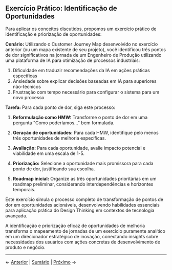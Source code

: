## Exercício Prático: Identificação de Oportunidades

Para aplicar os conceitos discutidos, propomos um exercício prático de identificação e priorização de oportunidades:

**Cenário:** Utilizando o Customer Journey Map desenvolvido no exercício anterior (ou um mapa existente de seu projeto), você identificou três pontos de dor significativos na jornada de um Engenheiro de Produção utilizando uma plataforma de IA para otimização de processos industriais:

1. Dificuldade em traduzir recomendações da IA em ações práticas específicas
2. Ansiedade sobre explicar decisões baseadas em IA para superiores não-técnicos
3. Frustração com tempo necessário para configurar o sistema para um novo processo

**Tarefa:** Para cada ponto de dor, siga este processo:

1. **Reformulação como HMW:** Transforme o ponto de dor em uma pergunta "Como poderíamos..." bem formulada.

2. **Geração de oportunidades:** Para cada HMW, identifique pelo menos três oportunidades de melhoria específicas.

3. **Avaliação:** Para cada oportunidade, avalie impacto potencial e viabilidade em uma escala de 1-5.

4. **Priorização:** Selecione a oportunidade mais promissora para cada ponto de dor, justificando sua escolha.

5. **Roadmap inicial:** Organize as três oportunidades prioritárias em um roadmap preliminar, considerando interdependências e horizontes temporais.

Este exercício simula o processo completo de transformação de pontos de dor em oportunidades acionáveis, desenvolvendo habilidades essenciais para aplicação prática do Design Thinking em contextos de tecnologia avançada.

A identificação e priorização eficaz de oportunidades de melhoria transforma o mapeamento de jornadas de um exercício puramente analítico em um direcionador estratégico de inovação, conectando insights sobre necessidades dos usuários com ações concretas de desenvolvimento de produto e negócio.

---

← [Anterior](./1.4.1_customer_journey_map_parte4.md) | [Sumário](../../sumario.md) | [Próximo](./1.4.2_pontos_dor_oportunidades_parte1.md) →